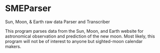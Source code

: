 # SMEParser
Sun, Moon, &amp; Earth raw data Parser and Transcriber

This program parses data from the Sun, Moon, and Earth website for astronomical observation and prediction of the new moon. Most likely, this program will not be of interest to anyone but sighted-moon calendar makers.
